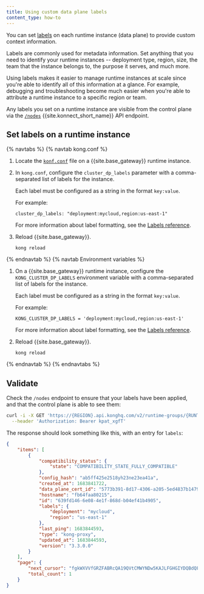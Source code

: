 ```yaml
---
title: Using custom data plane labels
content_type: how-to
---
```


You can set [labels](/konnect/reference/labels/) on each runtime instance (data plane) to provide custom context information. 

Labels are commonly used for metadata information. Set anything that you need to identify your runtime instances -- deployment type, region, size, the team that the instance belongs to, the purpose it serves, and much more. 

Using labels makes it easier to manage runtime instances at scale since you're able to identify all of this information at a glance. For example, debugging and troubleshooting become much easier when you're able to attribute a runtime instance to a specific region or team.

Any labels you set on a runtime instance are visible from the control plane via the [`/nodes`](/konnect/api/runtime-groups-config/#nodes) {{site.konnect_short_name}} API endpoint.

## Set labels on a runtime instance

{% navtabs %}
{% navtab kong.conf %}

1. Locate the [`konf.conf`](/gateway/latest/production/kong-conf/) file on a {{site.base_gateway}} runtime instance. 
   
1. In `kong.conf`, configure the `cluster_dp_labels` parameter with a comma-separated list of labels for the instance. 

    Each label must be configured as a string in the format `key:value`.

    For example:

    ```
    cluster_dp_labels: "deployment:mycloud,region:us-east-1"
    ```

    For more information about label formatting, see the [Labels reference](/konnect/reference/labels/).

1. Reload {{site.base_gateway}}.

    ```
    kong reload
    ```

{% endnavtab %}
{% navtab Environment variables %}

1. On a {{site.base_gateway}} runtime instance, configure the `KONG_CLUSTER_DP_LABELS` environment variable with 
a comma-separated list of labels for the instance. 

    Each label must be configured as a string in the format `key:value`.

    For example:

    ```
    KONG_CLUSTER_DP_LABELS = 'deployment:mycloud,region:us-east-1'
    ```

    For more information about label formatting, see the [Labels reference](/konnect/reference/labels/).

1. Reload {{site.base_gateway}}.

    ```
    kong reload
    ```

{% endnavtab %}
{% endnavtabs %}

## Validate

Check the `/nodes` endpoint to ensure that your labels have been applied, and that the control plane is able to see them:

```sh
curl -i -X GET 'https://{REGION}.api.konghq.com/v2/runtime-groups/{RUNTIME_GROUP_ID}/nodes' \
  --header 'Authorization: Bearer kpat_xgfT'
```

The response should look something like this, with an entry for `labels`:

```json
{
    "items": [
        {
            "compatibility_status": {
                "state": "COMPATIBILITY_STATE_FULLY_COMPATIBLE"
            },
            "config_hash": "ab5ff425e2518yh23ne23ea41a",
            "created_at": 1683841722,
            "data_plane_cert_id": "5773b391-8d17-4306-a205-5ed4837b1479",
            "hostname": "fb64faa80215",
            "id": "639fd146-6e08-4e1f-868d-b04ef41b4905",
            "labels": {
                "deployment": "mycloud",
                "region": "us-east-1"
            },
            "last_ping": 1683844593,
            "type": "kong-proxy",
            "updated_at": 1683844593,
            "version": "3.3.0.0"
        }
    ],
    "page": {
        "next_cursor": "fgkWXVVfGRZFABRcQA19QVtCMWYNDw5KAJLFGHGIYDQBdQFQ==",
        "total_count": 1
    }
}
```
